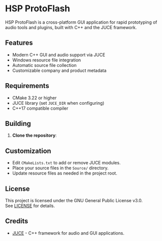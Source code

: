 # HSP ProtoFlash

HSP ProtoFlash is a cross-platform GUI application for rapid prototyping of audio tools and plugins, built with C++ and the JUCE framework.

## Features

- Modern C++ GUI and audio support via JUCE
- Windows resource file integration
- Automatic source file collection
- Customizable company and product metadata

## Requirements

- CMake 3.22 or higher
- JUCE library (set `JUCE_DIR` when configuring)
- C++17 compatible compiler

## Building

1. **Clone the repository**:

## Customization

- Edit `CMakeLists.txt` to add or remove JUCE modules.
- Place your source files in the `Source/` directory.
- Update resource files as needed in the project root.

## License

This project is licensed under the GNU General Public License v3.0.  
See [LICENSE](LICENSE) for details.

## Credits

- [JUCE](https://juce.com/) - C++ framework for audio and GUI applications.
